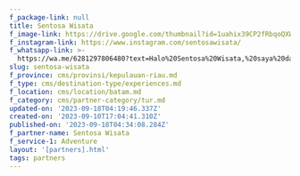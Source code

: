 ```yaml
---
f_package-link: null
title: Sentosa Wisata
f_image-link: https://drive.google.com/thumbnail?id=1uahix39CP2fRbqoQXWbl_cWuHY-JtTd2
f_instagram-link: https://www.instagram.com/sentosawisata/
f_whatsapp-link: >-
  https://wa.me/6281297806480?text=Halo%20Sentosa%20Wisata,%20saya%20dapat%20info%20dari%20@loocale.id%20dan%20punya%20pertanyaan
slug: sentosa-wisata
f_province: cms/provinsi/kepulauan-riau.md
f_type: cms/destination-type/experiences.md
f_location: cms/location/batam.md
f_category: cms/partner-category/tur.md
updated-on: '2023-09-18T04:19:46.337Z'
created-on: '2023-09-10T17:04:41.310Z'
published-on: '2023-09-18T04:34:08.284Z'
f_partner-name: Sentosa Wisata
f_service-1: Adventure
layout: '[partners].html'
tags: partners
---
```



